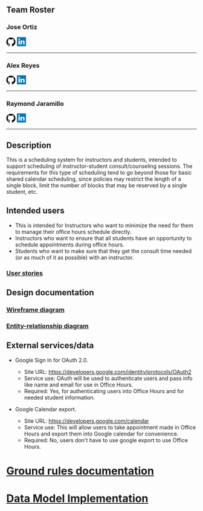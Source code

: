 ## Team Roster

### Jose Ortiz

[![GitHub](github.png)](https://github.com/)  [![LinkedIn](linkedin.png)](https:/linkedin.com/in/)

---

### Alex Reyes

[![GitHub](github.png)](https://vexurion.github.io/)  [![LinkedIn](linkedin.png)](https://www.linkedin.com/in/)

---

### Raymond Jaramillo

[![GitHub](github.png)](https://github.com//)  [![LinkedIn](linkedin.png)](https://www.linkedin.com/in/)

---

## Description

This is a scheduling system for instructors and students, intended to support scheduling of instructor-student consult/counseling sessions.
The requirements for this type of scheduling tend to go beyond those for basic shared calendar scheduling, since policies may restrict the length of a single block,
 limit the number of blocks that may be reserved by a single student, etc.

## Intended users

* This is intended for Instructors who want to minimize the need for them to manage their office hours schedule directly.
* Instructors who want to ensure that all students have an opportunity to schedule appointments during office hours.
* Students who want to make sure that they get the consult time needed (or as much of it as possible) with an instructor.

### [User stories](user-stories.md)

## Design documentation

### [Wireframe diagram](wireframe.md)

### [Entity-relationship diagram](erd.md)

## External services/data

* Google Sign In for OAuth 2.0.

    * Site URL: <https://developers.google.com/identity/protocols/OAuth2>
    * Service use: OAuth will be used to authenticate users and pass info like name and email for use in Office Hours.
    * Required: Yes, for authenticating users into Office Hours and for needed student information.

* Google Calendar export.

    * Site URL: <https://developers.google.com/calendar>
    * Service use: This will allow users to take appointment made in Office Hours and export them into Google calendar for convenience.
    * Required: No, users don't have to use google export to use Office Hours.

# [Ground rules documentation](ground-rules.md)

# [Data Model Implementation](data-model.md)
